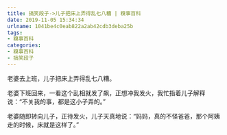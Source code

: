 ```yaml
---
title: 搞笑段子->儿子把床上弄得乱七八糟 | 糗事百科
date: 2019-11-05 15:34:34
urlname: 1041be4c0eab822a2ab42cdb3deba25b
tags: 
- 糗事百科
categories:
- 糗事百科
- 搞笑段子
---
```

老婆去上班，儿子把床上弄得乱七八糟。

老婆下班回来，一看这个乱相就发了飙，正想冲我发火，我忙指着儿子解释说：“不关我的事，都是这小子弄的。”

老婆随即转向儿子，正待发火，儿子天真地说：“妈妈，真的不怪爸爸，那个阿姨走的时候，床就是这样了。”


